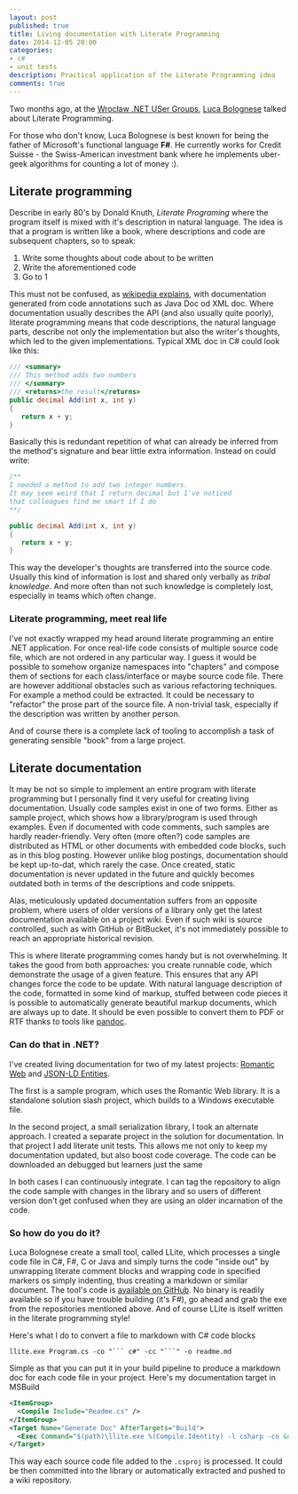 ```yaml
---
layout: post
published: true
title: Living documentation with Literate Programming
date: 2014-12-05 20:00
categories:
- c#
- unit tests
description: Practical application of the Literate Programming idea
comments: true
---
```


Two months ago, at the [Wrocław .NET USer Groups][spotkanie-69], [Luca Bolognese][luca] talked about Literate Programming.

For those who don't know, Luca Bolognese is best known for being the father of Microsoft's functional language __F#__.
He currently works for Credit Suisse - the Swiss-American investment bank where he implements uber-geek algorithms for
counting a lot of money :).

<!--more-->

## Literate programming

Describe in early 80's by Donald Knuth, _Literate Programing_ where the program itself is mixed with it's description in
natural language. The idea is that a program is written like a book, where descriptions and code are subsequent chapters,
so to speak:

1. Write some thoughts about code about to be written
1. Write the aforementioned code
1. Go to 1

This must not be confused, as [wikipedia explains][code_doc], with documentation generated from code annotations such as
Java Doc od XML doc. Where documentation usually describes the API (and also usually quite poorly), literate programming
means that code descriptions, the natural language parts, describe not only the implementation but also the writer's
thoughts, which led to the given implementations. Typical XML doc in C# could look like this:

``` c#
/// <summary>
/// This method adds two numbers
/// </summary>
/// <returns>the result</returns>
public decimal Add(int x, int y)
{
   return x + y;
}
```

Basically this is redundant repetition of what can already be inferred from the method's signature and bear little extra
information. Instead on could write:

``` c#
/**
I needed a method to add two integer numbers.
It may seem weird that I return decimal but I've noticed
that colleagues find me smart if I do
**/

public decimal Add(int x, int y)
{
   return x + y;
}
```

This way the developer's thoughts are transferred into the source code. Usually this kind of information is lost and
shared only verbally as _tribal knowledge_. And more often than not such knowledge is completely lost, especially in
teams which often change.

### Literate programming, meet real life

I've not exactly wrapped my head around literate programming an entire .NET application. For once real-life code consists
of multiple source code file, which are not ordered in any particular way. I guess it would be possible to somehow
organize namespaces into "chapters" and compose them of sections for each class/interface or maybe source code file.
There are however additional obstacles such as various refactoring techniques. For example a method could be extracted.
It could be necessary to "refactor" the prose part of the source file. A non-trivial task, especially if the description
was written by another person.

And of course there is a complete lack of tooling to accomplish a task of generating sensible "book" from a large project.

## Literate documentation

It may be not so simple to implement an entire program with literate programming but I personally find it very useful
for creating living documentation. Usually code samples exist in one of two forms. Either as sample project, which shows
how a library/program is used through examples. Even if documented with code comments, such samples are hardly reader-friendly.
Very often (more often?) code samples are distributed as HTML or other documents with embedded code blocks, such as in
this blog posting. However unlike blog postings, documentation should be kept up-to-dat, which rarely the case. Once
created, static documentation is never updated in the future and quickly becomes outdated both in terms of the descriptions
and code snippets.

Alas, meticulously updated documentation suffers from an opposite problem, where users of older versions of a library
only get the latest documentation available on a project wiki. Even if such wiki is source controlled, such as with
GitHub or BitBucket, it's not immediately possible to reach an appropriate historical revision.

This is where literate programming comes handy but is not overwhelming. It takes the good from both approaches: you
create runnable code, which demonstrate the usage of a given feature. This ensures that any API changes force the code
to be update. With natural language description of the code, formatted in some kind of markup, stuffed between code
pieces it is possible to automatically generate beautiful markup documents, which are always up to date. It should be
even possible to convert them to PDF or RTF thanks to tools like [pandoc][pandoc].

### Can do that in .NET?

I've created living documentation for two of my latest projects: [Romantic Web][rw] and [JSON-LD Entities][ld-entities].

The first is a sample program, which uses the Romantic Web library. It is a standalone solution slash project, which
builds to a Windows executable file.

In the second project, a small serialization library, I took an alternate approach. I created a separate project in the
solution for documentation. In that project I add literate unit tests. This allows me not only to keep my documentation
updated, but also boost code coverage. The code can be downloaded an debugged but learners just the same

In both cases I can continuously integrate. I can tag the repository to align the code sample with changes in the
library and so users of different version don't get confused when they are using an older incarnation of the code.

### So how do you do it?

Luca Bolognese create a small tool, called LLite, which processes a single code file in C#, F#, C or Java and simply
turns the code "inside out" by unwrapping literate comment blocks and wrapping code in specified markers os simply indenting,
thus creating a markdown or similar document. The tool's code is [available on GitHub][llite]. No binary is readily
available so if you have trouble building (it's F#), go ahead and grab the exe from the repositories mentioned above.
And of course LLite is itself written in the literate programming style!

Here's what I do to convert a file to markdown with C# code blocks

```
llite.exe Program.cs -co "``` c#" -cc "```" -o readme.md
```

Simple as that you can put it in your build pipeline to produce a markdown doc for each code file in your project. Here's
my documentation target in MSBuild

``` xml
<ItemGroup>
  <Compile Include="Readme.cs" />
</ItemGroup>
<Target Name="Generate Doc" AfterTargets="Build">
  <Exec Command="$(path)\llite.exe %(Compile.Identity) -l csharp -co &quot;``` c#&quot; -cc ```" />
</Target>
```

This way each source code file added to the `.csproj` is processed. It could be then committed into the library or
automatically extracted and pushed to a wiki repository.

[spotkanie-69]: http://wrocnet.github.io/2014/09/16/69-spotkanie-wroclawskiej-grupy-net.html
[luca]: http://lucabolognese.wordpress.com/
[code_doc]: http://en.wikipedia.org/wiki/Literate_programming#Contrast_with_documentation_generation
[pandoc]: http://johnmacfarlane.net/pandoc/
[rw]: https://github.com/MakoLab/RomanticWeb.Sample
[ld-entities]: https://github.com/wikibus/JsonLD.Entities/
[llite]: http://github.com/lucabol/LLite
